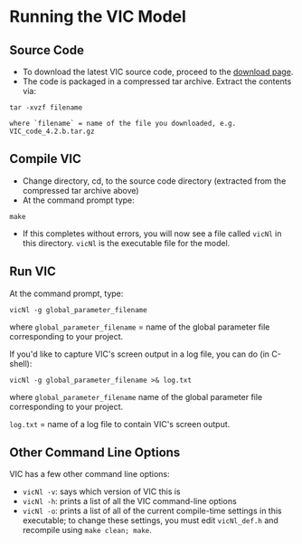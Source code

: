 # Running the VIC Model

## Source Code

*   To download the latest VIC source code, proceed to the [download page](../SourceCode/Code.md).
*   The code is packaged in a compressed tar archive. Extract the contents via:

`tar -xvzf filename`

    where `filename` = name of the file you downloaded, e.g. VIC_code_4.2.b.tar.gz

## Compile VIC

*   Change directory, cd, to the source code directory (extracted from the compressed tar archive above)
*   At the command prompt type:

`make`

*   If this completes without errors, you will now see a file called `vicNl` in this directory. `vicNl` is the executable file for the model.

## Run VIC

At the command prompt, type:

`vicNl -g global_parameter_filename`

where `global_parameter_filename` = name of the global parameter file corresponding to your project.

If you'd like to capture VIC's screen output in a log file, you can do (in C-shell):

`vicNl -g global_parameter_filename >& log.txt`

where `global_parameter_filename`  name of the global parameter file corresponding to your project.

`log.txt` = name of a log file to contain VIC's screen output.

## Other Command Line Options

VIC has a few other command line options:

*   `vicNl -v`: says which version of VIC this is
*   `vicNl -h`: prints a list of all the VIC command-line options
*   `vicNl -o`: prints a list of all of the current compile-time settings in this executable; to change these settings, you must edit `vicNl_def.h` and recompile using `make clean; make`.
